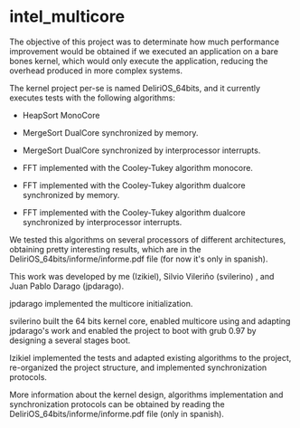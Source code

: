 intel_multicore
===============

The objective of this project was to determinate how much performance improvement would be obtained if we executed an application on a bare bones kernel, which would only execute the application, reducing the overhead produced in more complex systems.

The kernel project per-se is named DeliriOS_64bits, and it currently executes tests with the following algorithms:

* HeapSort MonoCore
* MergeSort DualCore synchronized by memory.
* MergeSort DualCore synchronized by interprocessor interrupts.

* FFT implemented with the Cooley-Tukey algorithm monocore.
* FFT implemented with the Cooley-Tukey algorithm dualcore synchronized by memory.
* FFT implemented with the Cooley-Tukey algorithm dualcore synchronized by interprocessor interrupts.

We tested this algorithms on several processors of different architectures, obtaining pretty interesting results, which are in the DeliriOS_64bits/informe/informe.pdf file (for now it's only in spanish).

This work was developed by me (Izikiel), Silvio Vileriño (svilerino) , and Juan Pablo Darago (jpdarago).

jpdarago implemented the multicore initialization.

svilerino built the 64 bits kernel core, enabled multicore using and adapting jpdarago's work and enabled the project to boot with grub 0.97 by designing a several stages boot.

Izikiel implemented the tests and adapted existing algorithms to the project, re-organized the project structure, and implemented synchronization protocols.

More information about the kernel design, algorithms implementation and synchronization protocols can be obtained by reading the DeliriOS_64bits/informe/informe.pdf file (only in spanish).
